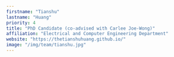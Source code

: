```yaml
---
firstname: "Tianshu"
lastname: "Huang"
priority: 4 
title: "PhD Candidate (co-advised with Carlee Joe-Wong)"
affiliation: "Electrical and Computer Engineering Department"
website: "https://thetianshuhuang.github.io/"
image: "/img/team/tianshu.jpg"
---
```

